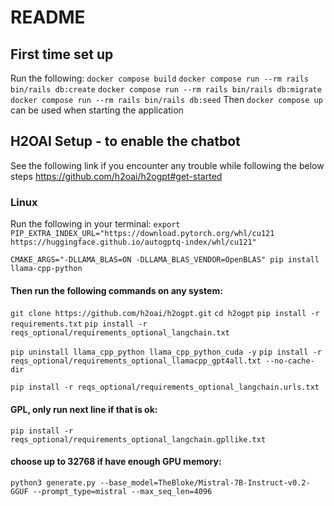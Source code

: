 # README

## First time set up
Run the following:
`docker compose build`
`docker compose run --rm rails bin/rails db:create`
`docker compose run --rm rails bin/rails db:migrate`
`docker compose run --rm rails bin/rails db:seed`
Then `docker compose up` can be used when starting the application

## H2OAI Setup - to enable the chatbot
See the following link if you encounter any trouble while following the below steps https://github.com/h2oai/h2ogpt#get-started

### Linux
Run the following in your terminal:
`export PIP_EXTRA_INDEX_URL="https://download.pytorch.org/whl/cu121 https://huggingface.github.io/autogptq-index/whl/cu121"`

`CMAKE_ARGS="-DLLAMA_BLAS=ON -DLLAMA_BLAS_VENDOR=OpenBLAS" pip install llama-cpp-python`

   #### Then run the following commands on any system:
   `git clone https://github.com/h2oai/h2ogpt.git`
   `cd h2ogpt`
   `pip install -r requirements.txt`
   `pip install -r reqs_optional/requirements_optional_langchain.txt`

   `pip uninstall llama_cpp_python llama_cpp_python_cuda -y`
   `pip install -r reqs_optional/requirements_optional_llamacpp_gpt4all.txt --no-cache-dir`

   `pip install -r reqs_optional/requirements_optional_langchain.urls.txt`
   #### GPL, only run next line if that is ok:
   `pip install -r reqs_optional/requirements_optional_langchain.gpllike.txt`

   #### choose up to 32768 if have enough GPU memory:
   `python3 generate.py --base_model=TheBloke/Mistral-7B-Instruct-v0.2-GGUF --prompt_type=mistral --max_seq_len=4096`
